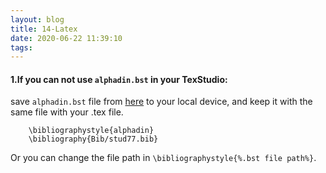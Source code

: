 ```yaml
---
layout: blog
title: 14-Latex
date: 2020-06-22 11:39:10
tags:
---
```


#### 1.If you can not use `alphadin.bst` in your TexStudio:
save `alphadin.bst` file from [here](https://ctan.org/tex-archive/biblio/bibtex/contrib/german/din1505) to your local device, and keep it with the same file with your .tex file.
```
	\bibliographystyle{alphadin}
	\bibliography{Bib/stud77.bib}
```

Or you can change the file path in `\bibliographystyle{%.bst file path%}`.

